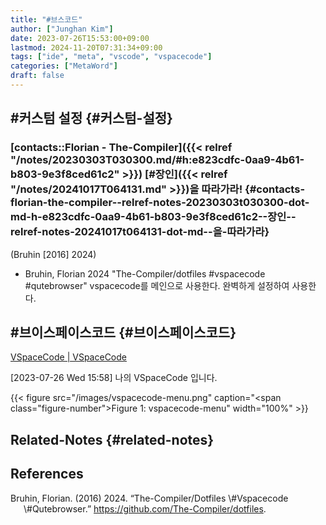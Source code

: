 ```yaml
---
title: "#브스코드"
author: ["Junghan Kim"]
date: 2023-07-26T15:53:00+09:00
lastmod: 2024-11-20T07:31:34+09:00
tags: ["ide", "meta", "vscode", "vspacecode"]
categories: ["MetaWord"]
draft: false
---
```


## #커스텀 설정 {#커스텀-설정}


### [contacts::Florian - The-Compiler]({{< relref "/notes/20230303T030300.md/#h:e823cdfc-0aa9-4b61-b803-9e3f8ced61c2" >}}) [#장인]({{< relref "/notes/20241017T064131.md" >}})을 따라가라! {#contacts-florian-the-compiler--relref-notes-20230303t030300-dot-md-h-e823cdfc-0aa9-4b61-b803-9e3f8ced61c2--장인--relref-notes-20241017t064131-dot-md--을-따라가라}

(Bruhin [2016] 2024)

-   Bruhin, Florian 2024 "The-Compiler/dotfiles #vspacecode #qutebrowser" vspacecode를 메인으로 사용한다. 완벽하게 설정하여 사용한다.


## #브이스페이스코드 {#브이스페이스코드}

[VSpaceCode | VSpaceCode](https://vspacecode.github.io/)

<span class="timestamp-wrapper"><span class="timestamp">[2023-07-26 Wed 15:58]</span></span> 나의 VSpaceCode 입니다.

{{< figure src="/images/vspacecode-menu.png" caption="<span class=\"figure-number\">Figure 1: </span>vspacecode-menu" width="100%" >}}


## Related-Notes {#related-notes}

## References

<style>.csl-entry{text-indent: -1.5em; margin-left: 1.5em;}</style><div class="csl-bib-body">
  <div class="csl-entry">Bruhin, Florian. (2016) 2024. “The-Compiler/Dotfiles \#Vspacecode \#Qutebrowser.” <a href="https://github.com/The-Compiler/dotfiles">https://github.com/The-Compiler/dotfiles</a>.</div>
</div>
